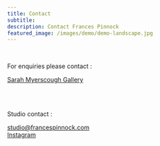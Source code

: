 ```yaml
---
title: Contact
subtitle: 
description: Contact Frances Pinnock
featured_image: /images/demo/demo-landscape.jpg
---
```

<br />

For enquiries please contact :

[Sarah Myerscough Gallery](https://www.sarahmyerscough.com/)    

<br />  
<br />

Studio contact :  

studio@francespinnock.com  
[Instagram](https://www.instagram.com/francespinnock/)
<br />


